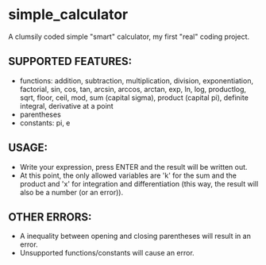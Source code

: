 # simple_calculator

A clumsily coded simple "smart" calculator, my first "real" coding project.

## SUPPORTED FEATURES:
* functions: addition, subtraction, multiplication, division, exponentiation, factorial, sin, cos, tan, arcsin, arccos, arctan, exp, ln, log, productlog, sqrt, floor, ceil, mod, sum (capital sigma), product (capital pi), definite integral, derivative at a point
* parentheses
* constants: pi, e

## USAGE:
* Write your expression, press ENTER and the result will be written out.
* At this point, the only allowed variables are 'k' for the sum and the product and 'x' for integration and differentiation (this way, the result will also be a number (or an error)).

## OTHER ERRORS:
* A inequality between opening and closing parentheses will result in an error.
* Unsupported functions/constants will cause an error.
